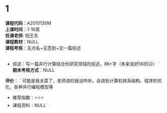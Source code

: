# 1
**课程代码**：A2010130M  
**上课时间**：1-16周  
**任课老师**: 阳王东  
**课程教材**：NULL  
**课程考核**：无点名+无签到+交一篇综述  
`
- 综述：写一篇并行计算结合你研究领域的综述，8K+字（本来说好5K的😥）
`
**期末考核方式**：NULL

**评价**：
`
可能是我太菜了，老师讲的我没咋听。会讲到计算机体系结构、程序的优化、各种并行编程模型等
- 推荐指数：⭐⭐⭐
- 课程资料：NULL
`

